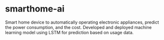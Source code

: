 # smarthome-ai
Smart home device to automatically operating electronic appliances, predict the power consumption, and the cost. Developed and deployed machine learning model using LSTM for prediction based on usage data.
